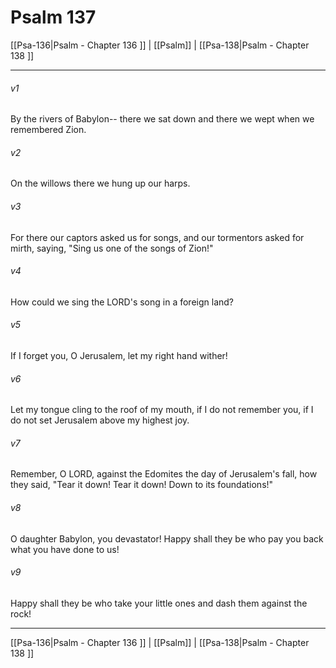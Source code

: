 # Psalm 137

[[Psa-136|Psalm - Chapter 136 ]] | [[Psalm]] | [[Psa-138|Psalm - Chapter 138 ]]
***

###### v1
By the rivers of Babylon-- there we sat down and there we wept when we remembered Zion.
###### v2
On the willows there we hung up our harps.
###### v3
For there our captors asked us for songs, and our tormentors asked for mirth, saying, "Sing us one of the songs of Zion!"
###### v4
How could we sing the LORD's song in a foreign land?
###### v5
If I forget you, O Jerusalem, let my right hand wither!
###### v6
Let my tongue cling to the roof of my mouth, if I do not remember you, if I do not set Jerusalem above my highest joy.
###### v7
Remember, O LORD, against the Edomites the day of Jerusalem's fall, how they said, "Tear it down! Tear it down! Down to its foundations!"
###### v8
O daughter Babylon, you devastator! Happy shall they be who pay you back what you have done to us!
###### v9
Happy shall they be who take your little ones and dash them against the rock!

***

[[Psa-136|Psalm - Chapter 136 ]] | [[Psalm]] | [[Psa-138|Psalm - Chapter 138 ]]
